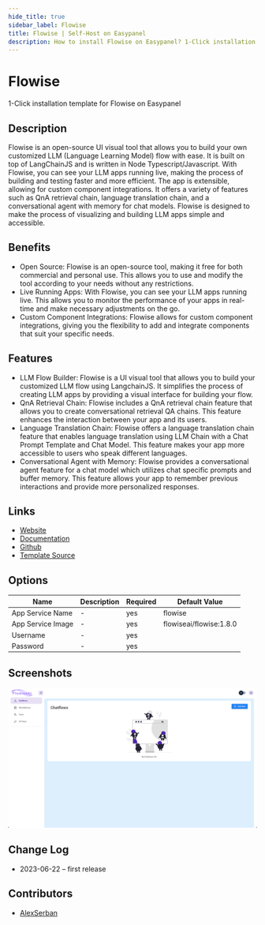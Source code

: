 ```yaml
---
hide_title: true
sidebar_label: Flowise
title: Flowise | Self-Host on Easypanel
description: How to install Flowise on Easypanel? 1-Click installation template for Flowise on Easypanel
---
```


<!-- generated -->

# Flowise

1-Click installation template for Flowise on Easypanel

## Description

Flowise is an open-source UI visual tool that allows you to build your own customized LLM (Language Learning Model) flow with ease. It is built on top of LangChainJS and is written in Node Typescript/Javascript. With Flowise, you can see your LLM apps running live, making the process of building and testing faster and more efficient. The app is extensible, allowing for custom component integrations. It offers a variety of features such as QnA retrieval chain, language translation chain, and a conversational agent with memory for chat models. Flowise is designed to make the process of visualizing and building LLM apps simple and accessible.

## Benefits

- Open Source: Flowise is an open-source tool, making it free for both commercial and personal use. This allows you to use and modify the tool according to your needs without any restrictions.
- Live Running Apps: With Flowise, you can see your LLM apps running live. This allows you to monitor the performance of your apps in real-time and make necessary adjustments on the go.
- Custom Component Integrations: Flowise allows for custom component integrations, giving you the flexibility to add and integrate components that suit your specific needs.

## Features

- LLM Flow Builder: Flowise is a UI visual tool that allows you to build your customized LLM flow using LangchainJS. It simplifies the process of creating LLM apps by providing a visual interface for building your flow.
- QnA Retrieval Chain: Flowise includes a QnA retrieval chain feature that allows you to create conversational retrieval QA chains. This feature enhances the interaction between your app and its users.
- Language Translation Chain: Flowise offers a language translation chain feature that enables language translation using LLM Chain with a Chat Prompt Template and Chat Model. This feature makes your app more accessible to users who speak different languages.
- Conversational Agent with Memory: Flowise provides a conversational agent feature for a chat model which utilizes chat specific prompts and buffer memory. This feature allows your app to remember previous interactions and provide more personalized responses.

## Links

- [Website](https://flowiseai.com)
- [Documentation](https://docs.flowiseai.com)
- [Github](https://github.com/FlowiseAI/Flowise)
- [Template Source](https://github.com/easypanel-io/templates/tree/main/templates/flowise)

## Options

Name | Description | Required | Default Value
-|-|-|-
App Service Name | - | yes | flowise
App Service Image | - | yes | flowiseai/flowise:1.8.0
Username | - | yes | 
Password | - | yes | 

## Screenshots

![Flowise Screenshot](./assets/screenshot.png)

## Change Log

- 2023-06-22 – first release

## Contributors

- [AlexSerban](https://github.com/serban-alexandru)
